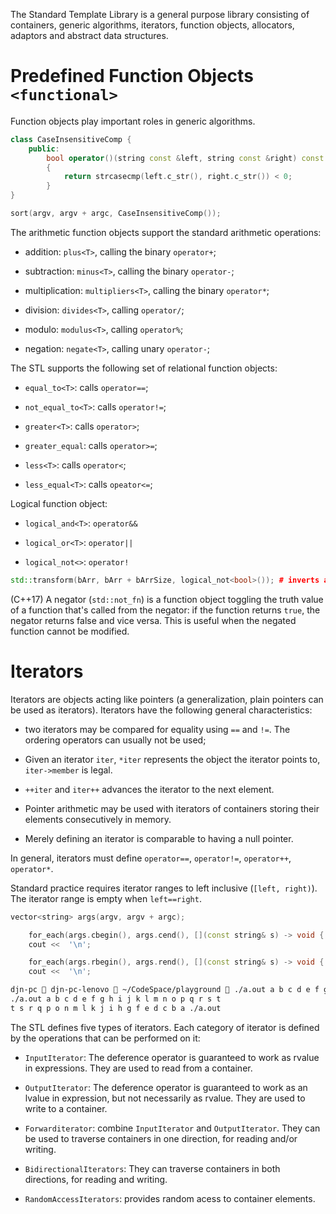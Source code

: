 The Standard Template Library is a general purpose library consisting of containers, generic algorithms, iterators, function objects, allocators, adaptors and abstract data structures. 

# Predefined Function Objects `<functional>`

Function objects play important roles in generic algorithms.

```cpp
class CaseInsensitiveComp {
    public:
        bool operator()(string const &left, string const &right) const 
        {
            return strcasecmp(left.c_str(), right.c_str()) < 0;
        }
}

sort(argv, argv + argc, CaseInsensitiveComp());
```

The arithmetic function objects support the standard arithmetic operations: 

- addition: `plus<T>`, calling the binary `operator+`;

- subtraction: `minus<T>`, calling the binary `operator-`;

- multiplication: `multipliers<T>`, calling the binary `operator*`;

- division: `divides<T>`, calling `operator/`;

- modulo: `modulus<T>`, calling `operator%`;

- negation: `negate<T>`, calling unary `operator-`;

The STL supports the following set of relational function objects:

- `equal_to<T>`: calls `operator==`;

- `not_equal_to<T>`: calls `operator!=`;

- `greater<T>`: calls `operator>`;

- `greater_equal`: calls `operator>=`;

- `less<T>`: calls `operator<`;

- `less_equal<T>`: calls `opeator<=`;

Logical function object:

- `logical_and<T>`: `operator&&`

- `logical_or<T>`: `operator||`

- `logical_not<>`: `operator!`

```cpp
std::transform(bArr, bArr + bArrSize, logical_not<bool>()); # inverts a boolean array
```

(C++17) A negator (`std::not_fn`) is a function object toggling the truth value of a function that's called from the negator: if the function returns `true`, the negator returns false and vice versa. This is useful when the negated function cannot be modified.

# Iterators

Iterators are objects acting like pointers (a generalization, plain pointers can be used as iterators). Iterators have the following general characteristics:

- two iterators may be compared for equality using `==` and `!=`. The ordering operators can usually not be used;

- Given an iterator `iter`, `*iter` represents the object the iterator points to, `iter->member` is legal.

- `++iter` and `iter++` advances the iterator to the next element.

- Pointer arithmetic may be used with iterators of containers storing their elements consecutively in memory.

- Merely defining an iterator is comparable to having a null pointer.

 In general, iterators must define `operator==`, `operator!=`, `operator++`, `operator*`.

Standard practice requires iterator ranges to left inclusive (`[left, right)`). The iterator range is empty when `left==right`.

```cpp
vector<string> args(argv, argv + argc);

    for_each(args.cbegin(), args.cend(), [](const string& s) -> void { cout << s << ' '; });
    cout <<  '\n';

    for_each(args.rbegin(), args.rend(), [](const string& s) -> void { cout << s << ' '; });
    cout <<  '\n';
```

```bash
djn-pc  djn-pc-lenovo  ~/CodeSpace/playground  ./a.out a b c d e f g h i j k l m n o p q r s t
./a.out a b c d e f g h i j k l m n o p q r s t 
t s r q p o n m l k j i h g f e d c b a ./a.out 
```



The STL defines five types of iterators. Each category of iterator is defined by the operations that can be performed on it:

- `InputIterator`: The deference operator is guaranteed to work as rvalue in expressions. They are used to read from a container.

- `OutputIterator`: The deference operator is guaranteed to work as an lvalue in expression, but not necessarily as rvalue. They are used to write to a container.

- `Forwarditerator`: combine `InputIterator` and `OutputIterator`. They can be used to traverse containers in one direction, for reading and/or writing.

- `BidirectionalIterators`: They can traverse containers in both directions, for reading and writing.

- `RandomAccessIterators`: provides random acess to container elements.
